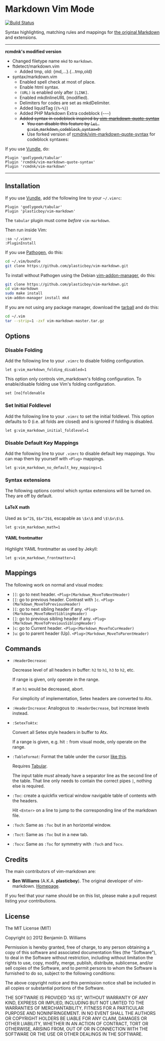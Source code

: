 # Markdown Vim Mode

[![Build Status](https://travis-ci.org/rcmdnk/vim-markdown.svg?branch=mod)](https://travis-ci.org/rcmdnk/vim-markdown)

Syntax highlighting, matching rules and mappings for [the original Markdown](http://daringfireball.net/projects/markdown/) and extensions.

- - -

**rcmdnk's modified version**

* Changed filetype name `mkd` to `markdown`.
* ftdetect/markdown.vim
  * Added tmp, old: {md,...}.{...tmp,old}
* syntax/markdown.vim
  * Enabled spell check at most of place.
  * Enable html syntax.
  * `(URL)` is enabled only after `[LINK]`.
  * Enabled mkdInlineURL (modified).
  * Delimiters for codes are set as mkdDelimiter.
  * Added liquidTag (`{%~%}`)
  * Added PHP Markdown Extra codeblock (`~~~`)
  * <strike>Added syntax in codeblock inspired by [vim-markdown-quote-syntax](https://github.com/joker1007/vim-markdown-quote-syntax)</strike>
    * <strike>You can disable this feature by `let g:vim_markdown_codeblock_syntax=0`.</strike>
    * Use forked version of [rcmdnk/vim-markdown-quote-syntax](https://github.com/rcmdnk/vim-markdown-quote-syntax)
    for codeblock syntaxes:

If you use [Vundle](https://github.com/gmarik/Vundle.vim), do:

```vim
Plugin 'godlygeek/tabular'
Plugin 'rcmdnk/vim-markdown-quote-syntax'
Plugin 'rcmdnk/vim-markdown'
```
- - -

## Installation

If you use [Vundle](https://github.com/gmarik/vundle), add the following line to your `~/.vimrc`:

```vim
Plugin 'godlygeek/tabular'
Plugin 'plasticboy/vim-markdown'
```

The `tabular` plugin must come *before* `vim-markdown`.

Then run inside Vim:

```vim
:so ~/.vimrc
:PluginInstall
```

If you use [Pathogen](https://github.com/tpope/vim-pathogen), do this:

```sh
cd ~/.vim/bundle
git clone https://github.com/plasticboy/vim-markdown.git
```

To install without Pathogen using the Debian [vim-addon-manager](http://packages.qa.debian.org/v/vim-addon-manager.html), do this:

```sh
git clone https://github.com/plasticboy/vim-markdown.git
cd vim-markdown
sudo make install
vim-addon-manager install mkd
```

If you are not using any package manager, download the [tarball](https://github.com/plasticboy/vim-markdown/archive/master.tar.gz) and do this:

```sh
cd ~/.vim
tar --strip=1 -zxf vim-markdown-master.tar.gz
```

## Options

### Disable Folding

Add the following line to your `.vimrc` to disable folding configuration.

```vim
let g:vim_markdown_folding_disabled=1
```

This option only controls vim_markdown's folding configuration. To enable/disable folding use Vim's folding configuration.

```vim
set [no]foldenable
```

### Set Initial Foldlevel

Add the following line to your `.vimrc` to set the initial foldlevel. This option defaults to 0 (i.e. all folds are closed) and is ignored if folding is disabled.

```vim
let g:vim_markdown_initial_foldlevel=1
```

### Disable Default Key Mappings

Add the following line to your `.vimrc` to disable default key mappings. You can map them by yourself with `<Plug>` mappings.

```vim
let g:vim_markdown_no_default_key_mappings=1
```

### Syntax extensions

The following options control which syntax extensions will be turned on. They are off by default.

#### LaTeX math

Used as `$x^2$`, `$$x^2$$`, escapable as `\$x\$` and `\$\$x\$\$`.

```vim
let g:vim_markdown_math=1
```

#### YAML frontmatter

Highlight YAML frontmatter as used by Jekyll:

```vim
let g:vim_markdown_frontmatter=1
```

## Mappings

The following work on normal and visual modes:

- `]]`: go to next header. `<Plug>(Markdown_MoveToNextHeader)`
- `[[`: go to previous header. Contrast with `]c`. `<Plug>(Markdown_MoveToPreviousHeader)`
- `][`: go to next sibling header if any. `<Plug>(Markdown_MoveToNextSiblingHeader)`
- `[]`: go to previous sibling header if any. `<Plug>(Markdown_MoveToPreviousSiblingHeader)`
- `]c`: go to Current header. `<Plug>(Markdown_MoveToCurHeader)`
- `]u`: go to parent header (Up). `<Plug>(Markdown_MoveToParentHeader)`

## Commands

- `:HeaderDecrease`:

    Decrease level of all headers in buffer: `h2` to `h1`, `h3` to `h2`, etc.

    If range is given, only operate in the range.

    If an `h1` would be decreased, abort.

    For simplicity of implementation, Setex headers are converted to Atx.

- `:HeaderIncrease`: Analogous to `:HeaderDecrease`, but increase levels instead.

- `:SetexToAtx`:

    Convert all Setex style headers in buffer to Atx.

    If a range is given, e.g. hit `:` from visual mode, only operate on the range.

- `:TableFormat`: Format the table under the cursor [like this](http://www.cirosantilli.com/markdown-styleguide/#tables).

    Requires [Tabular](https://github.com/godlygeek/tabular).

    The input table *must* already have a separator line as the second line of the table.
    That line only needs to contain the correct pipes `|`, nothing else is required.

- `:Toc`: create a quickfix vertical window navigable table of contents with the headers.

    Hit `<Enter>` on a line to jump to the corresponding line of the markdown file.

- `:Toch`: Same as `:Toc` but in an horizontal window.

- `:Toct`: Same as `:Toc` but in a new tab.

- `:Tocv`: Same as `:Toc` for symmetry with `:Toch` and `Tocv`.

## Credits

The main contributors of vim-markdown are:

- **Ben Williams** (A.K.A. **plasticboy**). The original developer of vim-markdown. [Homepage](http://plasticboy.com/).

If you feel that your name should be on this list, please make a pull request listing your contributions.

## License

The MIT License (MIT)

Copyright (c) 2012 Benjamin D. Williams

Permission is hereby granted, free of charge, to any person obtaining a copy of this software and associated documentation files (the "Software"), to deal in the Software without restriction, including without limitation the rights to use, copy, modify, merge, publish, distribute, sublicense, and/or sell copies of the Software, and to permit persons to whom the Software is furnished to do so, subject to the following conditions:

The above copyright notice and this permission notice shall be included in all copies or substantial portions of the Software.

THE SOFTWARE IS PROVIDED "AS IS", WITHOUT WARRANTY OF ANY KIND, EXPRESS OR IMPLIED, INCLUDING BUT NOT LIMITED TO THE WARRANTIES OF MERCHANTABILITY, FITNESS FOR A PARTICULAR PURPOSE AND NONINFRINGEMENT. IN NO EVENT SHALL THE AUTHORS OR COPYRIGHT HOLDERS BE LIABLE FOR ANY CLAIM, DAMAGES OR OTHER LIABILITY, WHETHER IN AN ACTION OF CONTRACT, TORT OR OTHERWISE, ARISING FROM, OUT OF OR IN CONNECTION WITH THE SOFTWARE OR THE USE OR OTHER DEALINGS IN THE SOFTWARE.
